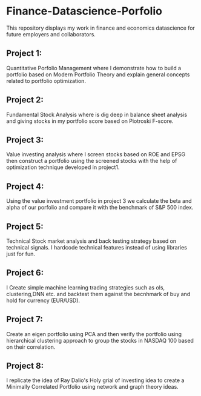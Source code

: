 # Finance-Datascience-Porfolio
This repository displays my work in finance and economics datascience for future employers and collaborators.

## Project 1: 
Quantitative Porfolio Management where I demonstrate how to build a portfolio based on Modern Portfolio Theory and explain general concepts related to portfolio optimization.

## Project 2:
Fundamental Stock Analysis where is dig deep in balance sheet analysis and giving stocks in my portfolio score based on Piotroski F-score. 

## Project 3:
Value investing analysis where I screen stocks based on ROE and EPSG then construct a portfolio using the screened stocks with the help of optimization technique developed in project1.

## Project 4:
Using the value investment portfolio in project 3 we calculate the beta and alpha of our porfolio and compare it with the benchmark of S&P 500 index. 

## Project 5:
Technical Stock market analysis and back testing strategy based on technical signals. I hardcode technical features instead of using libraries just for fun.

## Project 6:
I Create simple machine learning trading strategies such as ols, clustering,DNN etc. and backtest them against the becnhmark of buy and hold for currency (EUR/USD).

## Project 7:
Create an eigen portfolio using PCA and then verify the portfolio using hierarchical clustering approach to group the stocks in NASDAQ 100 based on their correlation.  

## Project 8:
I replicate the idea of Ray Dalio's Holy grial of investing idea to create a Minimally Correlated Portfolio using network and graph theory ideas. 
